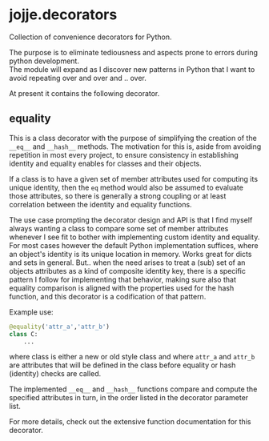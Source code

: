 # jojje.decorators

Collection of convenience decorators for Python.

The purpose is to eliminate tediousness and aspects prone to errors
during python development.  
The module will expand as I discover new patterns in Python that I want
to avoid repeating over and over and .. over.

At present it contains the following decorator.

## equality

This is a class decorator with the purpose of simplifying the creation
of the `__eq__` and `__hash__` methods. The motivation for this is,
aside from avoiding repetition in most every project, to ensure
consistency in establishing identity and equality enables for classes
and their objects.

If a class is to have a given set of member attributes used for
computing its unique identity, then the `eq` method would also be
assumed to evaluate those attributes, so there is generally a strong
coupling or at least correlation between the identity and equality
functions.

The use case prompting the decorator design and API is that I find
myself always wanting a class to compare some set of member attributes
whenever I see fit to bother with implementing custom identity and
equality. For most cases however the default Python implementation
suffices, where an object's identity is its unique location in memory.
Works great for dicts and sets in general. But.. when the need arises to
treat a (sub) set of an objects attributes as a kind of composite
identity key, there is a specific pattern I follow for implementing that
behavior, making sure also that equality comparison is aligned with the
properties used for the hash function, and this decorator is a
codification of that pattern.

Example use:

```python 
@equality('attr_a','attr_b')
class C: 
    ...
```

where class is either a new or old style class and where `attr_a` and
`attr_b` are attributes that will be defined in the class before
equality or hash (identity) checks are called.

The implemented `__eq__` and `__hash__` functions compare and compute
the specified attributes in turn, in the order listed in the decorator
parameter list.

For more details, check out the extensive function documentation for
this decorator.
